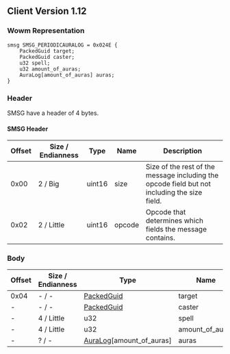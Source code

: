 ## Client Version 1.12

### Wowm Representation
```rust,ignore
smsg SMSG_PERIODICAURALOG = 0x024E {
    PackedGuid target;
    PackedGuid caster;
    u32 spell;
    u32 amount_of_auras;
    AuraLog[amount_of_auras] auras;
}
```
### Header

SMSG have a header of 4 bytes.

#### SMSG Header

| Offset | Size / Endianness | Type   | Name   | Description |
| ------ | ----------------- | ------ | ------ | ----------- |
| 0x00   | 2 / Big           | uint16 | size   | Size of the rest of the message including the opcode field but not including the size field.|
| 0x02   | 2 / Little        | uint16 | opcode | Opcode that determines which fields the message contains.|

### Body

| Offset | Size / Endianness | Type | Name | Description | Comment |
| ------ | ----------------- | ---- | ---- | ----------- | ------- |
| 0x04 | - / - | [PackedGuid](../spec/packed-guid.md) | target |  |  |
| - | - / - | [PackedGuid](../spec/packed-guid.md) | caster |  |  |
| - | 4 / Little | u32 | spell |  |  |
| - | 4 / Little | u32 | amount_of_auras |  |  |
| - | ? / - | [AuraLog](auralog.md)[amount_of_auras] | auras |  |  |


